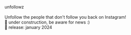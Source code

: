 unfollowz<br>
<br>
Unfollow the people that don't follow you back on Instagram!<br>
🔧 under construction, be aware for news :)<br>
📅 release: january 2024
